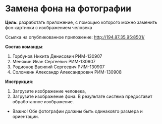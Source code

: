 # Замена фона на фотографии

**Цель**: разработать приложение, с помощью которого можно заменить фон картинки с изображением человека

Ссылка на опубликованное приложение: http://194.87.35.95:8501/

**Состав команды**:

1. Горбунов Никита Денисович РИМ-130907
2. Менякин Иван Сергеевич РИМ-130907
3. Родионов Василий Сергеевич РИМ-130907
4. Соломеин Александр Александрович РИМ-130908

**Инструкция**: 
1. Загрузите изображение человека, 
2. Загрузите изображение фона. 
В результате система предоставит обработанное изображение. 

* Важно! Обе фотографии должны быть одинаковго размера и ориентации.



